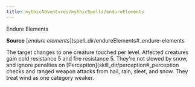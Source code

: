 ```yaml
---
title: mythicAdventures/mythicSpells/endureElements
---
```

Endure Elements

**Source** [_endure elements_](spell_dir/endureElements#_endure-elements

The target changes to one creature touched per level. Affected creatures gain cold resistance 5 and fire resistance 5. They're not slowed by snow, and ignore penalties on [Perception](skill_dir/perception#_perception checks and ranged weapon attacks from hail, rain, sleet, and snow. They treat wind as one category weaker.

